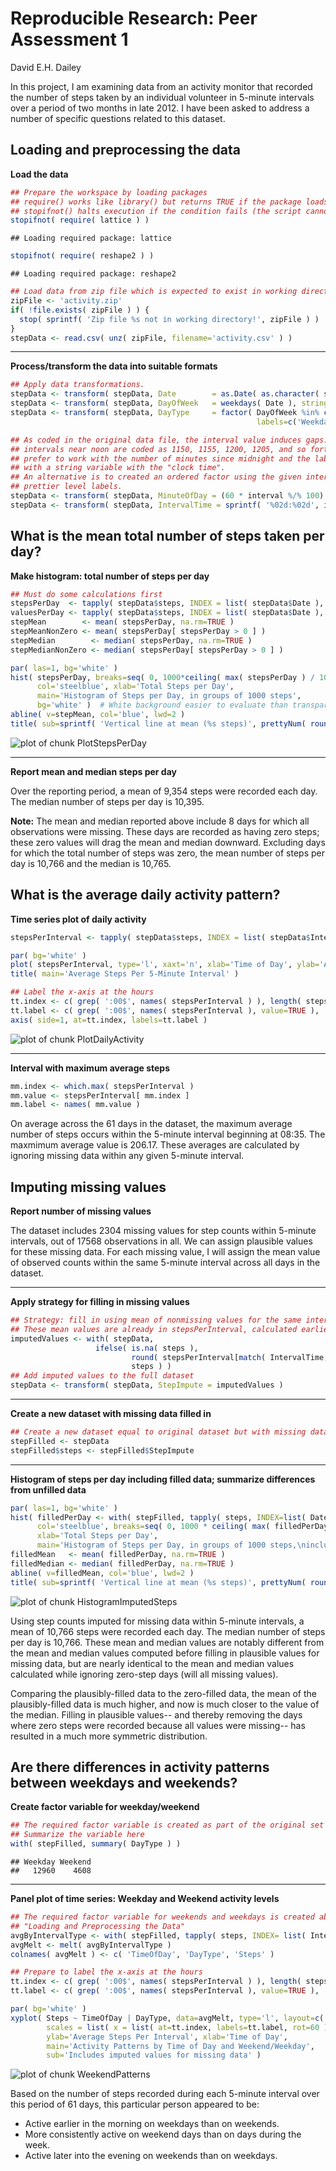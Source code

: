 # Reproducible Research: Peer Assessment 1
David E.H. Dailey

In this project, I am examining data from an activity monitor that recorded the number of steps taken by an individual volunteer in 5-minute intervals over a period of two months in late 2012.  I have been asked to address a number of specific questions related to this dataset.

## Loading and preprocessing the data

__Load the data__

```r
## Prepare the workspace by loading packages
## require() works like library() but returns TRUE if the package loads successfully
## stopifnot() halts execution if the condition fails (the script cannot load the required package)
stopifnot( require( lattice ) )
```

```
## Loading required package: lattice
```

```r
stopifnot( require( reshape2 ) )
```

```
## Loading required package: reshape2
```

```r
## Load data from zip file which is expected to exist in working directory
zipFile <- 'activity.zip'
if( !file.exists( zipFile ) ) {
  stop( sprintf( 'Zip file %s not in working directory!', zipFile ) )
}
stepData <- read.csv( unz( zipFile, filename='activity.csv' ) )
```
 
-----
__Process/transform the data into suitable formats__

```r
## Apply data transformations.
stepData <- transform( stepData, Date        = as.Date( as.character( stepData$date ) ) )
stepData <- transform( stepData, DayOfWeek   = weekdays( Date ), stringsAsFactors=FALSE )
stepData <- transform( stepData, DayType     = factor( DayOfWeek %in% c( 'Saturday', 'Sunday' ), 
                                                       labels=c('Weekday', 'Weekend' ) ) )

## As coded in the original data file, the interval value induces gaps.  The
## intervals near noon are coded as 1150, 1155, 1200, 1205, and so forth.  I
## prefer to work with the number of minutes since midnight and the label them
## with a string variable with the "clock time".
## An alternative is to created an ordered factor using the given interval values and then assign
## prettier level labels.
stepData <- transform( stepData, MinuteOfDay = (60 * interval %/% 100) + (interval %% 100) )
stepData <- transform( stepData, IntervalTime = sprintf( '%02d:%02d', interval%/% 100, interval%% 100 ) )
```

## What is the mean total number of steps taken per day?

__Make histogram: total number of steps per day__

```r
## Must do some calculations first
stepsPerDay  <- tapply( stepData$steps, INDEX = list( stepData$Date ), FUN = sum, na.rm=TRUE )
valuesPerDay <- tapply( stepData$steps, INDEX = list( stepData$Date ), FUN = function( . ) sum( !is.na( . ) ) )
stepMean        <- mean( stepsPerDay, na.rm=TRUE )
stepMeanNonZero <- mean( stepsPerDay[ stepsPerDay > 0 ] )
stepMedian        <- median( stepsPerDay, na.rm=TRUE )
stepMedianNonZero <- median( stepsPerDay[ stepsPerDay > 0 ] )

par( las=1, bg='white' )
hist( stepsPerDay, breaks=seq( 0, 1000*ceiling( max( stepsPerDay ) / 1000 ), by = 1000 ), 
      col='steelblue', xlab='Total Steps per Day', 
      main='Histogram of Steps per Day, in groups of 1000 steps',
      bg='white' )  # White background easier to evaluate than transparent (knitr default)
abline( v=stepMean, col='blue', lwd=2 )
title( sub=sprintf( 'Vertical line at mean (%s steps)', prettyNum( round( stepMean, 2), big.mark=',' ) ), col.sub='blue' )
```

![plot of chunk PlotStepsPerDay](figure/PlotStepsPerDay.png) 

-----
__Report mean and median steps per day__

Over the reporting period, a mean of 9,354 steps were recorded each day. The median number of steps per day is 10,395.

**Note:** The mean and median reported above include 8 days for which all observations were missing.  These days are recorded as having zero steps; these zero values will drag the mean and median downward.  Excluding days for which the total number of steps was zero, the mean number of steps per day is 10,766 and the median is 
10,765.


## What is the average daily activity pattern?

__Time series plot of daily activity__

```r
stepsPerInterval <- tapply( stepData$steps, INDEX = list( stepData$IntervalTime ), FUN = mean, na.rm=TRUE )
```

```r
par( bg='white' )
plot( stepsPerInterval, type='l', xaxt='n', xlab='Time of Day', ylab='Average Steps' )
title( main='Average Steps Per 5-Minute Interval' )

## Label the x-axis at the hours
tt.index <- c( grep( ':00$', names( stepsPerInterval ) ), length( stepsPerInterval ) + 1 )
tt.label <- c( grep( ':00$', names( stepsPerInterval ), value=TRUE ), '24:00' )
axis( side=1, at=tt.index, labels=tt.label )
```

![plot of chunk PlotDailyActivity](figure/PlotDailyActivity.png) 

-----
__Interval with maximum average steps__


```r
mm.index <- which.max( stepsPerInterval )
mm.value <- stepsPerInterval[ mm.index ]
mm.label <- names( mm.value )
```

On average across the 61 days in the dataset, the maximum average number of steps occurs within the 5-minute interval beginning at 08:35.  The maxmimum average value is 206.17.  These averages are calculated by ignoring missing data within any given 5-minute interval.

## Imputing missing values

__Report number of missing values__

The dataset includes 2304 missing values for step counts within 5-minute intervals, out of 17568 observations in all.  We can assign plausible values for these missing data.  For each missing value, I will assign the mean value of observed counts within the same 5-minute interval across all days in the dataset.

-----
__Apply strategy for filling in missing values__

```r
## Strategy: fill in using mean of nonmissing values for the same interval.
## These mean values are already in stepsPerInterval, calculated earlier.
imputedValues <- with( stepData, 
                   ifelse( is.na( steps ), 
                           round( stepsPerInterval[match( IntervalTime, names( stepsPerInterval ) ) ], 2 ), 
                           steps ) )
## Add imputed values to the full dataset
stepData <- transform( stepData, StepImpute = imputedValues )
```

-----
__Create a new dataset with missing data filled in__

```r
## Create a new dataset equal to original dataset but with missing data filled in
stepFilled <- stepData
stepFilled$steps <- stepFilled$StepImpute
```

-----
__Histogram of steps per day including filled data; summarize differences from unfilled data__

```r
par( las=1, bg='white' )
hist( filledPerDay <- with( stepFilled, tapply( steps, INDEX=list( Date ), FUN=sum ) ),
      col='steelblue', breaks=seq( 0, 1000 * ceiling( max( filledPerDay )/1000), by=1000 ),
      xlab='Total Steps per Day', 
      main='Histogram of Steps per Day, in groups of 1000 steps,\nincluding imputed values' )
filledMean   <- mean( filledPerDay, na.rm=TRUE )
filledMedian <- median( filledPerDay, na.rm=TRUE )
abline( v=filledMean, col='blue', lwd=2 )
title( sub=sprintf( 'Vertical line at mean (%s steps)', prettyNum( round( filledMean, 2), big.mark=',' ) ), col.sub='blue' )
```

![plot of chunk HistogramImputedSteps](figure/HistogramImputedSteps.png) 

Using step counts imputed for missing data within 5-minute intervals, a mean of 10,766 steps were recorded each day. The median number of steps per day is 10,766.  These mean and median values are notably different from the mean and median values computed before filling in plausible values for missing data, but are nearly identical to the mean and median values calculated while ignoring zero-step days (will all missing values).

Comparing the plausibly-filled data to the zero-filled data, the mean of the plausibly-filled data is much higher, and now is much closer to the value of the median.  Filling in plausible values-- and thereby removing the days where zero steps were recorded because all values were missing-- has resulted in a much more symmetric distribution.

## Are there differences in activity patterns between weekdays and weekends?

__Create factor variable for weekday/weekend__

```r
## The required factor variable is created as part of the original set of data transformations
## Summarize the variable here
with( stepFilled, summary( DayType ) )
```

```
## Weekday Weekend 
##   12960    4608
```

-----
__Panel plot of time series: Weekday and Weekend activity levels__

```r
## The required factor variable for weekends and weekdays is created above, under
## "Loading and Preprocessing the Data"
avgByIntervalType <- with( stepFilled, tapply( steps, INDEX= list( IntervalTime, DayType ), FUN=mean ) )
avgMelt <- melt( avgByIntervalType )
colnames( avgMelt ) <- c( 'TimeOfDay', 'DayType', 'Steps' ) 

## Prepare to label the x-axis at the hours
tt.index <- c( grep( ':00$', names( stepsPerInterval ) ), length( stepsPerInterval ) + 1 )
tt.label <- c( grep( ':00$', names( stepsPerInterval ), value=TRUE ), '24:00' )

par( bg='white' )
xyplot( Steps ~ TimeOfDay | DayType, data=avgMelt, type='l', layout=c( 1, 2 ),
        scales = list( x = list( at=tt.index, labels=tt.label, rot=60 ) ),
        ylab='Average Steps Per Interval', xlab='Time of Day', 
        main='Activity Patterns by Time of Day and Weekend/Weekday', 
        sub='Includes imputed values for missing data' )
```

![plot of chunk WeekendPatterns](figure/WeekendPatterns.png) 

Based on the number of steps recorded during each 5-minute interval over this period of 61 days, this particular person appeared to be:

- Active earlier in the morning on weekdays than on weekends.
- More consistently active on weekend days than on days during the week.
- Active later into the evening on weekends than on weekdays.

